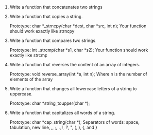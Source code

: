 1. Write a function that concatenates two strings
2. Write a function that copies a string.

    Prototype: char *_strncpy(char *dest, char *src, int n);
    Your function should work exactly like strncpy
3. Write a function that compares two strings.

    Prototype: int _strcmp(char *s1, char *s2);
    Your function should work exactly like strcmp
4. Write a function that reverses the content of an array of integers.

    Prototype: void reverse_array(int *a, int n);
    Where n is the number of elements of the array
5. Write a function that changes all lowercase letters of a string to uppercase.

    Prototype: char *string_toupper(char *);

6. Write a function that capitalizes all words of a string.

    Prototype: char *cap_string(char *);
    Separators of words: space, tabulation, new line, ,, ;, ., !, ?, ", (, ), {, and }
